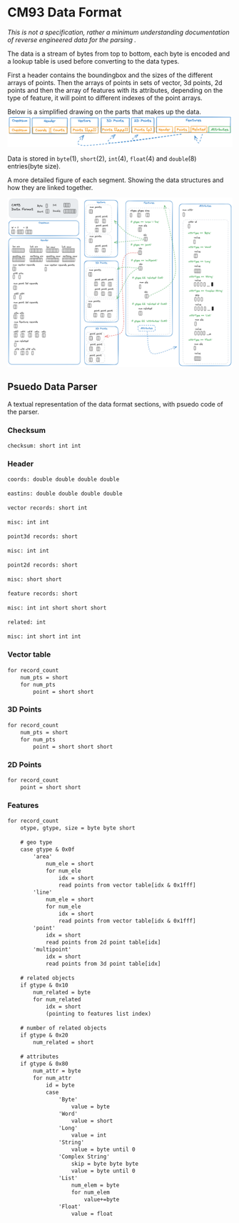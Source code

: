 # CM93 Data Format

*This is not a specification, rather a minimum understanding documentation of reverse engineered data for the parsing .*

The data is a stream of bytes from top to bottom, each byte is encoded and a lookup table is used before converting to the data types.

First a header contains the boundingbox and the sizes of the different arrays of points. Then the arrays of points in sets of vector, 3d points, 2d points and then the array of features with its attributes, depending on the type of feature, it will point to different indexes of the point arrays.

Below is a simplified drawing on the parts that makes up the data.
![data-format](cm93-data-format.png "CM93 Data format overview")

Data is stored in `byte`(1), `short`(2), `int`(4), `float`(4) and `double`(8) entries(byte size).

A more detailed figure of each segment. Showing the data structures and how they are linked together.

![data-format-detail](cm93-data-format-detail.png "CM93 Data format detailed")

## Psuedo Data Parser

A textual representation of the data format sections, with psuedo code of the parser.

### Checksum
```
checksum: short int int
```
### Header
```
coords: double double double double

eastins: double double double double

vector records: short int

misc: int int

point3d records: short

misc: int int

point2d records: short

misc: short short

feature records: short

misc: int int short short short

related: int

misc: int short int int
```
### Vector table
```
for record_count
    num_pts = short
    for num_pts
        point = short short
```
### 3D Points
```
for record_count
    num_pts = short
    for num_pts
        point = short short short
```
### 2D Points
```
for record_count
    point = short short
```
### Features
```
for record_count
    otype, gtype, size = byte byte short

    # geo type
    case gtype & 0x0f
        'area'
            num_ele = short
            for num_ele
                idx = short
                read points from vector table[idx & 0x1fff]
        'line'
            num_ele = short
            for num_ele
                idx = short
                read points from vector table[idx & 0x1fff]
        'point'
            idx = short
            read points from 2d point table[idx]
        'multipoint'
            idx = short
            read points from 3d point table[idx]

    # related objects
    if gtype & 0x10
        num_related = byte
        for num_related
            idx = short
            (pointing to features list index)

    # number of related objects
    if gtype & 0x20
        num_related = short

    # attributes
    if gtype & 0x80
        num_attr = byte
        for num_attr
            id = byte
            case
                'Byte'
                    value = byte
                'Word'
                    value = short
                'Long'
                    value = int
                'String'
                    value = byte until 0
                'Complex String'
                    skip = byte byte byte
                    value = byte until 0
                'List'
                    num_elem = byte
                    for num_elem
                        value+=byte
                'Float'
                    value = float
```
